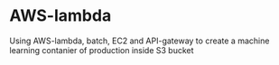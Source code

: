 # AWS-lambda
Using AWS-lambda, batch, EC2 and API-gateway to create a machine learning contanier of production inside S3 bucket

